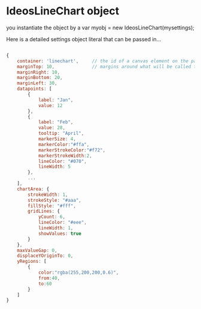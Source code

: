 # IdeosLineChart object

you instantiate the object by a 
var myobj = new IdeosLineChart(mysettings);

Here is a detailed settings object literal that can be passed in...

```javascript

{
    container: 'linechart',     // the id of a canvas element on the page
	marginTop: 10,              // margins around what will be called the 'chartArea'
	marginRight: 10,
	marginBottom: 20,
	marginLeft: 30,
	datapoints: [
		{
			label: "Jan",
			value: 12
		},
		{
			label: "Feb",
			value: 28,
            tooltip: "April",
            markerSize: 4,
            markerColor:"#ffa",
            markerStrokeColor:"#f72",
            markerStrokeWidth:2,
            lineColor: "#070",
            lineWidth: 5
		},
		...
	],
	chartArea: {
		strokeWidth: 1,
		strokeStyle: "#aaa",
		fillStyle: "#fff",
		gridLines: {
			yCount: 6,
			lineColor: "#eee",
			lineWidth: 1,
			showValues: true
		}
	},
	maxValueGap: 0,
	displaceYOriginTo: 0,
	yRegions: [
        {
            color:"rgba(255,200,200,0.6)", 
            from:40, 
            to:60
        }
    ]
}

```
